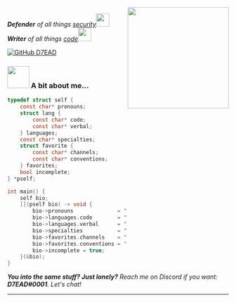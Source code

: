 <img align='right' src="https://media1.giphy.com/media/gdYjehWJBCApmOEeCp/giphy.gif?cid=ecf05e472qv4nveqwob809s0hwc9zcpktawc2tj2w7dstb4u&rid=giphy.gif" width="230">
<p><em><b>Defender</b> of all things <a href="https://www.google.com/search?q=define+cybersecurity">security</a><img src="https://media2.giphy.com/media/J5B00esp0BoiCrqdCe/giphy.gif?cid=ecf05e47eerjc3i3ed65p91r3yidvlwdtvb9u298dlo1dyty&rid=giphy.gif" width="30"></br><b>Writer</b> of all things <a href="https://www.google.com/search?q=define+code">code</a><img src="https://media1.giphy.com/media/hsDkitC0kWA60R5VEU/giphy.gif?cid=ecf05e47y2ih2fkt6oeehzgjm7sru42s8l9a33evle5z6aoq&rid=giphy.gif" width="30"></em></p>

[![GitHub D7EAD](https://img.shields.io/github/followers/D7EAD?label=follow&style=social)](https://github.com/D7EAD)


### <img src="https://media1.giphy.com/media/lo4Rb0bkHuH1V8dbvY/giphy.gif?cid=ecf05e47atcxqpdeavvp4nsxu0aayofdslnfkwutxcdml3f3&rid=giphy.gif" width="50"> A bit about me...

```c
typedef struct self {
	const char* pronouns;
	struct lang {
		const char* code;
		const char* verbal;
	} languages;
	const char* specialties;
	struct favorite {
		const char* channels;
		const char* conventions;
	} favorites;
	bool incomplete;
} *pself;

int main() {
	self bio;
	[](pself bio) -> void {
		bio->pronouns              = "I'm a guy";
		bio->languages.code        = "C, C++, Python";
		bio->languages.verbal      = "Russian:some, Spanish:some, English:fluent";
		bio->specialties           = "Networking, cybersecurity, programming";
		bio->favorites.channels    = "PwnFunction, Networking Chuck, liveOverflow";
		bio->favorites.conventions = "DEFCON (non-SafeMode)";
		bio->incomplete = true;
	}(&bio);
}
```

<em><b>You into the same stuff? Just lonely?</b> Reach me on Discord if you want: <b>D7EAD#0001</b>. Let's chat! </em> 

---

